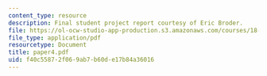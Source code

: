 ```yaml
---
content_type: resource
description: Final student project report courtesy of Eric Broder.
file: https://ol-ocw-studio-app-production.s3.amazonaws.com/courses/18-06ci-linear-algebra-communications-intensive-spring-2004/f40c55872f069ab7b60de17b84a36016_paper4.pdf
file_type: application/pdf
resourcetype: Document
title: paper4.pdf
uid: f40c5587-2f06-9ab7-b60d-e17b84a36016
---
```


